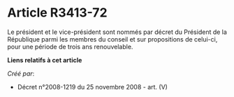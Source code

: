 # Article R3413-72

Le président et le vice-président sont nommés par décret du Président de la République parmi les membres du conseil et sur
propositions de celui-ci, pour une période de trois ans renouvelable.

**Liens relatifs à cet article**

_Créé par_:

  - Décret n°2008-1219 du 25 novembre 2008 - art. (V)
